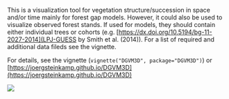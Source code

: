 This is a visualization tool for vegetation structure/succession
in space and/or time mainly for forest gap models. However, it could also be used to
visualize observed forest stands. If used for models, they should contain either
individual trees or cohorts (e.g. [https://dx.doi.org/10.5194/bg-11-2027-2014](LPJ-GUESS by Smith et al. (2014)).
For a list of required and additional data fileds see the vignette.

For details, see the vignette (`vignette("DGVM3D", package="DGVM3D")`) or [https://joergsteinkamp.github.io/DGVM3D](https://joergsteinkamp.github.io/DGVM3D)

[![](https://cranlogs.r-pkg.org/badges/DGVM3D)](https://CRAN.R-project.org/package=DGVM3D)
